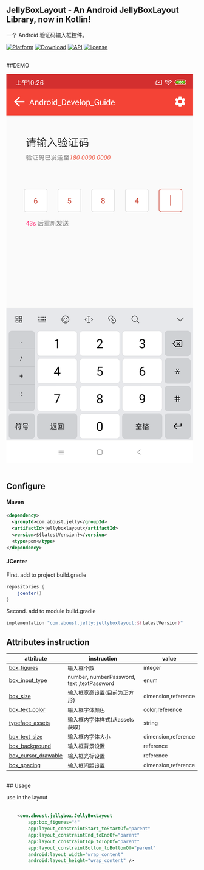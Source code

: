 ## JellyBoxLayout - An Android JellyBoxLayout Library, now in Kotlin!

一个 Android 验证码输入框控件。

[![Platform](https://img.shields.io/badge/platform-android-green.svg)](http://developer.android.com/index.html)
[![Download](https://api.bintray.com/packages/aboust/android/jellyboxlayout/images/download.svg)](https://bintray.com/aboust/android/jellyboxlayout/_latestVersion)
[![API](https://img.shields.io/badge/API-14%2B-orange.svg?style=flat)](https://img.shields.io/github/license/cyzaoj/JellyBoxLayout) 
[![license](https://img.shields.io/github/license/cyzaoj/JellyBoxLayout)](https://img.shields.io/github/license/cyzaoj/JellyBoxLayout) 


<BR>
##DEMO

![效果预览图](./screenshot/device-2020-06-09-102655.png)
<BR>
<BR>

## Configure

#### Maven
```xml
<dependency>
  <groupId>com.aboust.jelly</groupId>
  <artifactId>jellyboxlayout</artifactId>
  <version>${latestVersion}</version>
  <type>pom</type>
</dependency>
```

#### JCenter

First. add to project build.gradle

``` gradle
repositories {
    jcenter()
}
```

Second. add to module build.gradle

```gradle
implementation "com.aboust.jelly:jellyboxlayout:${latestVersion}"
```

## Attributes instruction
attribute|instruction|value
---|---|---
[box_figures](library/src/main/res/values/attrs.xml)|输入框个数|integer
[box_input_type](library/src/main/res/values/attrs.xml)|number, numberPassword, text ,textPassword|enum
[box_size](library/src/main/res/values/attrs.xml)|输入框宽高设置(目前为正方形)|dimension,reference
[box_text_color](library/src/main/res/values/attrs.xml)|输入框字体颜色|color,reference
[typeface_assets](library/src/main/res/values/attrs.xml)|输入框内字体样式(从assets获取)|string
[box_text_size](library/src/main/res/values/attrs.xml)|输入框内字体大小|dimension,reference
[box_background](library/src/main/res/values/attrs.xml)|输入框背景设置|reference
[box_cursor_drawable](library/src/main/res/values/attrs.xml)|输入框光标设置|reference
[box_spacing](library/src/main/res/values/attrs.xml)|输入框间距设置|dimension,reference

<BR>
## Usage

use in the layout


``` xml

    <com.aboust.jellybox.JellyBoxLayout
        app:box_figures="4"
        app:layout_constraintStart_toStartOf="parent"
        app:layout_constraintEnd_toEndOf="parent"
        app:layout_constraintTop_toTopOf="parent"
        app:layout_constraintBottom_toBottomOf="parent"
        android:layout_width="wrap_content"
        android:layout_height="wrap_content" />
        
```

